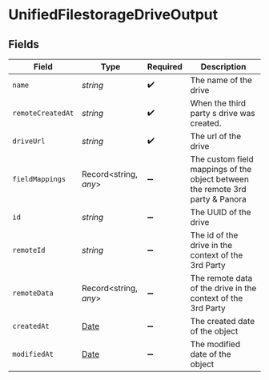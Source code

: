 # UnifiedFilestorageDriveOutput


## Fields

| Field                                                                                         | Type                                                                                          | Required                                                                                      | Description                                                                                   |
| --------------------------------------------------------------------------------------------- | --------------------------------------------------------------------------------------------- | --------------------------------------------------------------------------------------------- | --------------------------------------------------------------------------------------------- |
| `name`                                                                                        | *string*                                                                                      | :heavy_check_mark:                                                                            | The name of the drive                                                                         |
| `remoteCreatedAt`                                                                             | *string*                                                                                      | :heavy_check_mark:                                                                            | When the third party s drive was created.                                                     |
| `driveUrl`                                                                                    | *string*                                                                                      | :heavy_check_mark:                                                                            | The url of the drive                                                                          |
| `fieldMappings`                                                                               | Record<string, *any*>                                                                         | :heavy_minus_sign:                                                                            | The custom field mappings of the object between the remote 3rd party & Panora                 |
| `id`                                                                                          | *string*                                                                                      | :heavy_minus_sign:                                                                            | The UUID of the drive                                                                         |
| `remoteId`                                                                                    | *string*                                                                                      | :heavy_minus_sign:                                                                            | The id of the drive in the context of the 3rd Party                                           |
| `remoteData`                                                                                  | Record<string, *any*>                                                                         | :heavy_minus_sign:                                                                            | The remote data of the drive in the context of the 3rd Party                                  |
| `createdAt`                                                                                   | [Date](https://developer.mozilla.org/en-US/docs/Web/JavaScript/Reference/Global_Objects/Date) | :heavy_minus_sign:                                                                            | The created date of the object                                                                |
| `modifiedAt`                                                                                  | [Date](https://developer.mozilla.org/en-US/docs/Web/JavaScript/Reference/Global_Objects/Date) | :heavy_minus_sign:                                                                            | The modified date of the object                                                               |